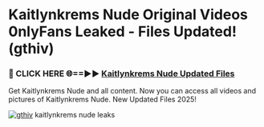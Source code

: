 # Kaitlynkrems Nude Original Videos 0nlyFans Leaked - Files Updated! (gthiv)

<h3>🔴 CLICK HERE 🌐==►► <a href="https://tinyurl.com/yc6ubb5a" rel="nofollow">Kaitlynkrems Nude Updated Files</a></h3>

Get Kaitlynkrems Nude and all content. Now you can access all videos and pictures of Kaitlynkrems Nude. New Updated Files 2025!

[![gthiv](https://i.imgur.com/7eu0CRL.gif)](https://tinyurl.com/yc6ubb5a)
kaitlynkrems nude leaks